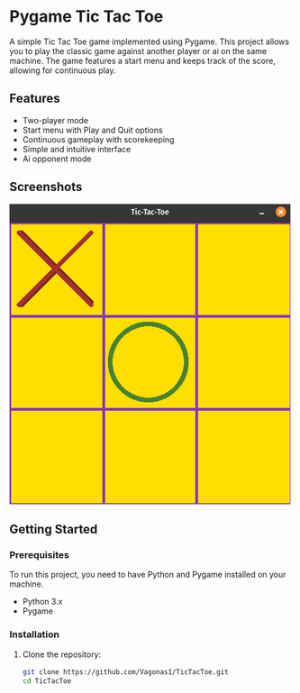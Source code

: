 # Pygame Tic Tac Toe

A simple Tic Tac Toe game implemented using Pygame. This project allows you to play the classic game against another player or ai on the same machine. The game features a start menu and keeps track of the score, allowing for continuous play.

## Features

- Two-player mode
- Start menu with Play and Quit options
- Continuous gameplay with scorekeeping
- Simple and intuitive interface
- Ai opponent mode

## Screenshots

![Game Screenshot](Screenshot.png) <!-- Replace with your actual screenshot -->

## Getting Started

### Prerequisites

To run this project, you need to have Python and Pygame installed on your machine.

- Python 3.x
- Pygame

### Installation

1. Clone the repository:

   ```bash
   git clone https://github.com/Vagonas1/TicTacToe.git
   cd TicTacToe
   
